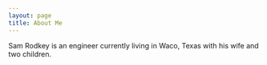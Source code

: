 ```yaml
---
layout: page
title: About Me
---
```


Sam Rodkey is an engineer currently living in Waco, Texas with his wife and two children.